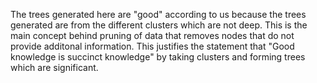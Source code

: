 The trees generated here are "good" according to us because the trees generated are from the different clusters which are not deep. This is the main concept behind pruning of data that removes nodes that do not provide additonal information.
This justifies the statement that "Good knowledge is succinct knowledge" by taking clusters and forming trees which are significant.
